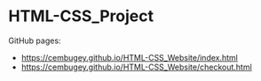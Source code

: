 # HTML-CSS_Project

GitHub pages:
* https://cembugey.github.io/HTML-CSS_Website/index.html
* https://cembugey.github.io/HTML-CSS_Website/checkout.html
